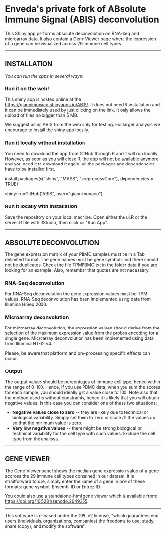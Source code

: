 # Enveda's private fork of ABsolute Immune Signal (ABIS) deconvolution

This Shiny app performs absolute deconvolution on RNA-Seq and microarray data. It also contain a Gene Viewer page where the expression of a gene can be visualized across 29 immune cell types.

---
## INSTALLATION

*You can run the apps in several ways:*

### Run it on the web!

This shiny app is hosted online at the https://giannimonaco.shinyapps.io/ABIS/. It does not need R installation and it can be immediately used by just clicking on the link. It only allows the upload of files no bigger than 5 MB.

We suggest using ABIS from the web only for testing. For larger analysis we encourage to install the shiny app locally.

### Run it locally without installation

You need to download the app from GitHub through R and it will run locally. However, as soon as you will close R, the app will not be available anymore and you need it to download it again.
All the packages and dependencies have to be installed first.

install.packages(c("shiny", "MASS", "preprocessCore"), dependencies = TRUE)

shiny::runGitHub("ABIS", user="giannimonaco")

### Run it locally with installation

Save the repository on your local machine. Open either the ui.R or the server.R file with RStudio, then click on "Run App".


---
## ABSOLUTE DECONVOLUTION
 
The gene expression matrix of your PBMC samples must be in a Tab delimited format. The gene names must be gene symbols and there should not be duplicates. Check the file TPMPBMC.txt in the folder data if you are looking for an example. Also, remember that quotes are not necessary.

### RNA-Seq deconvolution
For RNA-Seq deconvolution the gene expression values must be TPM values. 
RNA-Seq deconvolution has been implemented using data from Illumina HiSeq 2000. 

### Microarray deconvolution
For microarray deconvolution, the expression values should derive from the selection of the maximum expression value from the probes encoding for a single gene.
Microarray deconvolution has been implemented using data from Illumina HT-12 v4.

Please, be aware that platform and pre-processing specific effects can occur.  

### Output
The output values should be percentages of immune cell type, hence within the range of 0-100. Hence, if you use PBMC data, when you sum the scores for each sample, you should ideally get a value close to 100. 
Note also that the method used is without constraints, hence it is likely that you will obtain negative values. In this case you can consider one of these two situations:
 - **Negative values close to zero** -- they are likely due to technical or biological variability. Simply set them to zero or scale all the values up so that the minimum value is zero.
 - **Very low negative values** -- there might be strong biological or technical variability for the cell type with such values. Exclude the cell type from the analisys.

 
---
## GENE VIEWER
 
The Gene Viewer panel shows the median gene expression value of a gene accross the 29 immune cell types contained in our dataset. It is straitforward to use, simply enter the name of a gene in one of these formats: gene symbol, Ensembl ID or Entrez ID.

You could also use a standalone-html gene viewer which is available from: https://doi.org/10.5281/zenodo.2649355.

---
This software is  released under the GPL v2 license, "which guarantees end users (individuals, organizations, companies) the freedoms to use, study, share (copy), and modify the software".
